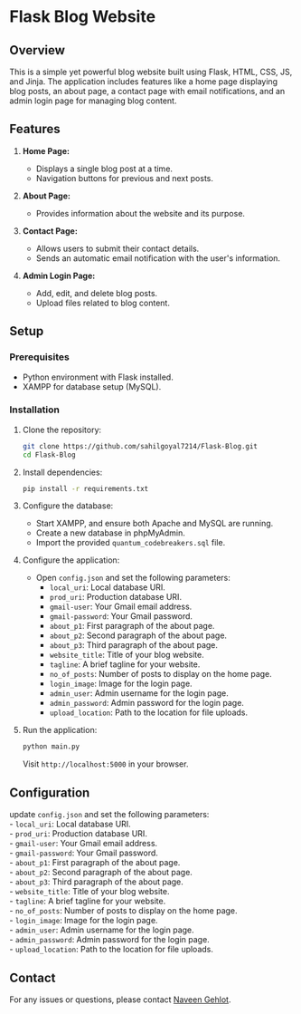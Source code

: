 

# Flask Blog Website

## Overview

This is a simple yet powerful blog website built using Flask, HTML, CSS, JS, and Jinja. The application includes features like a home page displaying blog posts, an about page, a contact page with email notifications, and an admin login page for managing blog content.

## Features

1. **Home Page:**
   - Displays a single blog post at a time.
   - Navigation buttons for previous and next posts.

2. **About Page:**
   - Provides information about the website and its purpose.

3. **Contact Page:**
   - Allows users to submit their contact details.
   - Sends an automatic email notification with the user's information.

4. **Admin Login Page:**
   - Add, edit, and delete blog posts.
   - Upload files related to blog content.

## Setup

### Prerequisites

- Python environment with Flask installed.
- XAMPP for database setup (MySQL).

### Installation

1. Clone the repository:

   ```bash
   git clone https://github.com/sahilgoyal7214/Flask-Blog.git
   cd Flask-Blog
   ```

2. Install dependencies:

   ```bash
   pip install -r requirements.txt
   ```

3. Configure the database:

   - Start XAMPP, and ensure both Apache and MySQL are running.
   - Create a new database in phpMyAdmin.
   - Import the provided `quantum_codebreakers.sql` file.

4. Configure the application:

   - Open `config.json` and set the following parameters:
     - `local_uri`: Local database URI.
     - `prod_uri`: Production database URI.
     - `gmail-user`: Your Gmail email address.
     - `gmail-password`: Your Gmail password.
     - `about_p1`: First paragraph of the about page.
     - `about_p2`: Second paragraph of the about page.
     - `about_p3`: Third paragraph of the about page.
     - `website_title`: Title of your blog website.
     - `tagline`: A brief tagline for your website.
     - `no_of_posts`: Number of posts to display on the home page.
     - `login_image`: Image for the login page.
     - `admin_user`: Admin username for the login page.
     - `admin_password`: Admin password for the login page.
     - `upload_location`: Path to the location for file uploads.

5. Run the application:

   ```bash
   python main.py
   ```

   Visit `http://localhost:5000` in your browser.

## Configuration

update `config.json` and set the following parameters:  
     - `local_uri`: Local database URI.  
     - `prod_uri`: Production database URI.  
     - `gmail-user`: Your Gmail email address.  
     - `gmail-password`: Your Gmail password.  
     - `about_p1`: First paragraph of the about page.  
     - `about_p2`: Second paragraph of the about page.  
     - `about_p3`: Third paragraph of the about page.  
     - `website_title`: Title of your blog website.  
     - `tagline`: A brief tagline for your website.  
     - `no_of_posts`: Number of posts to display on the home page.  
     - `login_image`: Image for the login page.  
     - `admin_user`: Admin username for the login page.  
     - `admin_password`: Admin password for the login page.  
     - `upload_location`: Path to the location for file uploads.  


## Contact

For any issues or questions, please contact [Naveen Gehlot](https://github.com/Naveengehlot003).

